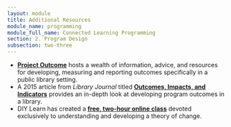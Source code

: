 ```yaml
---
layout: module
title: Additional Resources
module_name: programming
module_full_name: Connected Learning Programming
section: 2. Program Design
subsection: two-three
---
```


- [**Project Outcome**](https://www.projectoutcome.org/) hosts a wealth of information, advice, and resources for developing, measuring and reporting outcomes specifically in a public library setting.
- A 2015 article from _Library Journal_ titled [**Outcomes, Impacts, and Indicators**](https://lj.libraryjournal.com/2015/09/managing-libraries/outcomes-impacts-and-indicators/) provides an in-depth look at developing program outcomes in a library.
- DIY Learn has created a [**free, two-hour online class**](http://www.open.edu/openlearncreate/course/view.php?id=2214) devoted exclusively to understanding and developing a theory of change. 